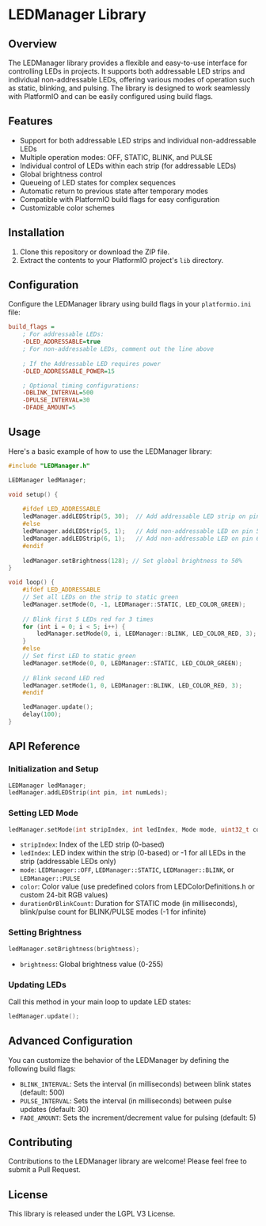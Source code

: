 # LEDManager Library

## Overview

The LEDManager library provides a flexible and easy-to-use interface for controlling LEDs in projects. It supports both addressable LED strips and individual non-addressable LEDs, offering various modes of operation such as static, blinking, and pulsing. The library is designed to work seamlessly with PlatformIO and can be easily configured using build flags.

## Features

- Support for both addressable LED strips and individual non-addressable LEDs
- Multiple operation modes: OFF, STATIC, BLINK, and PULSE
- Individual control of LEDs within each strip (for addressable LEDs)
- Global brightness control
- Queueing of LED states for complex sequences
- Automatic return to previous state after temporary modes
- Compatible with PlatformIO build flags for easy configuration
- Customizable color schemes

## Installation

1. Clone this repository or download the ZIP file.
2. Extract the contents to your PlatformIO project's `lib` directory.

## Configuration

Configure the LEDManager library using build flags in your `platformio.ini` file:

```ini
build_flags = 
    ; For addressable LEDs:
    -DLED_ADDRESSABLE=true
    ; For non-addressable LEDs, comment out the line above
    
    ; If the Addressable LED requires power
    -DLED_ADDRESSABLE_POWER=15

    ; Optional timing configurations:
    -DBLINK_INTERVAL=500
    -DPULSE_INTERVAL=30
    -DFADE_AMOUNT=5
```

## Usage

Here's a basic example of how to use the LEDManager library:

```cpp
#include "LEDManager.h"

LEDManager ledManager;

void setup() {
    
    #ifdef LED_ADDRESSABLE
    ledManager.addLEDStrip(5, 30);  // Add addressable LED strip on pin 5 with 30 LEDs
    #else
    ledManager.addLEDStrip(5, 1);   // Add non-addressable LED on pin 5
    ledManager.addLEDStrip(6, 1);   // Add non-addressable LED on pin 6
    #endif
    
    ledManager.setBrightness(128); // Set global brightness to 50%
}

void loop() {
    #ifdef LED_ADDRESSABLE
    // Set all LEDs on the strip to static green
    ledManager.setMode(0, -1, LEDManager::STATIC, LED_COLOR_GREEN);
    
    // Blink first 5 LEDs red for 3 times
    for (int i = 0; i < 5; i++) {
        ledManager.setMode(0, i, LEDManager::BLINK, LED_COLOR_RED, 3);
    }
    #else
    // Set first LED to static green
    ledManager.setMode(0, 0, LEDManager::STATIC, LED_COLOR_GREEN);
    
    // Blink second LED red
    ledManager.setMode(1, 0, LEDManager::BLINK, LED_COLOR_RED, 3);
    #endif

    ledManager.update();
    delay(100);
}
```

## API Reference

### Initialization and Setup

```cpp
LEDManager ledManager;
ledManager.addLEDStrip(int pin, int numLeds);
```

### Setting LED Mode

```cpp
ledManager.setMode(int stripIndex, int ledIndex, Mode mode, uint32_t color, int durationOrBlinkCount = -1);
```

- `stripIndex`: Index of the LED strip (0-based)
- `ledIndex`: LED index within the strip (0-based) or -1 for all LEDs in the strip (addressable LEDs only)
- `mode`: `LEDManager::OFF`, `LEDManager::STATIC`, `LEDManager::BLINK`, or `LEDManager::PULSE`
- `color`: Color value (use predefined colors from LEDColorDefinitions.h or custom 24-bit RGB values)
- `durationOrBlinkCount`: Duration for STATIC mode (in milliseconds), blink/pulse count for BLINK/PULSE modes (-1 for infinite)

### Setting Brightness

```cpp
ledManager.setBrightness(brightness);
```

- `brightness`: Global brightness value (0-255)

### Updating LEDs

Call this method in your main loop to update LED states:

```cpp
ledManager.update();
```
## Advanced Configuration

You can customize the behavior of the LEDManager by defining the following build flags:

- `BLINK_INTERVAL`: Sets the interval (in milliseconds) between blink states (default: 500)
- `PULSE_INTERVAL`: Sets the interval (in milliseconds) between pulse updates (default: 30)
- `FADE_AMOUNT`: Sets the increment/decrement value for pulsing (default: 5)

## Contributing

Contributions to the LEDManager library are welcome! Please feel free to submit a Pull Request.

## License

This library is released under the LGPL V3 License.
